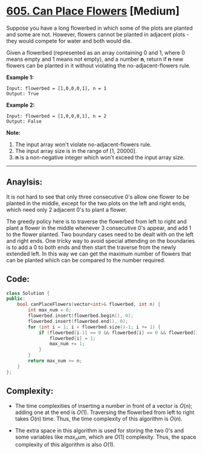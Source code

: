 # [605. Can Place Flowers](https://leetcode.com/problems/can-place-flowers/) [Medium]

Suppose you have a long flowerbed in which some of the plots are planted and some are not. However, flowers cannot be planted in adjacent plots - they would compete for water and both would die.

Given a flowerbed (represented as an array containing 0 and 1, where 0 means empty and 1 means not empty), and a number **n**, return if **n** new flowers can be planted in it without violating the no-adjacent-flowers rule.

**Example 1:**

```
Input: flowerbed = [1,0,0,0,1], n = 1
Output: True
```

**Example 2:**

```
Input: flowerbed = [1,0,0,0,1], n = 2
Output: False
```

**Note:**

1. The input array won't violate no-adjacent-flowers rule.
2. The input array size is in the range of [1, 20000].
3. **n** is a non-negative integer which won't exceed the input array size.

-----

## **Anaylsis:**
It is not hard to see that only three consecutive 0's allow one flower to be planted in the middle, except for the two plots on the left and right ends, which need only 2 adjacent 0's to plant a flower.

The greedy policy here is to traverse the flowerbed from left to right and plant a flower in the middle whenever 3 consecutive 0's appear, and add 1 to the flower planted. Two boundary cases need to be dealt with on the left and right ends. One tricky way to avoid special attending on the boundaries is to add a 0 to both ends and then start the traverse from the newly extended left. In this way we can get the maximum number of flowers that can be planted which can be compared to the number required.


## **Code:**
```cpp
class Solution {
public:
    bool canPlaceFlowers(vector<int>& flowerbed, int n) {
        int max_num = 0;
        flowerbed.insert(flowerbed.begin(), 0);
        flowerbed.insert(flowerbed.end(), 0);
        for (int i = 1; i < flowerbed.size()-1; i += 1) {
            if (flowerbed[i-1] == 0 && flowerbed[i] == 0 && flowerbed[i+1] == 0) {
                flowerbed[i] = 1;
                max_num += 1;
            }
        }
        return max_num >= n;
    }
};
```

## **Complexity:**
- The time complexities of inserting a number in front of a vector is $O(n)$; adding one at the end is $O(1)$. Traversing the flowerbed from left to right takes $O(n)$ time. Thus, the time complexity of this algorithm is $O(n)$.

- The extra space in this algorithm is used for storing the two 0's and some variables like $max_num$, which are $O(1)$ complexity. Thus, the space complexity of this algorithm is also $O(1)$.
